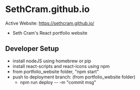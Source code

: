 # SethCram.github.io
Active Website: https://sethcram.github.io/
- Seth Cram's React portfolio website

## Developer Setup
- install nodeJS using homebrew or pip 
- install react-scripts and react-icons using npm
- from portfolio_website folder, "npm start"
- push to deployment branch: (from portfolio_website folder)
  - npm run deploy -- -m "commit msg"
